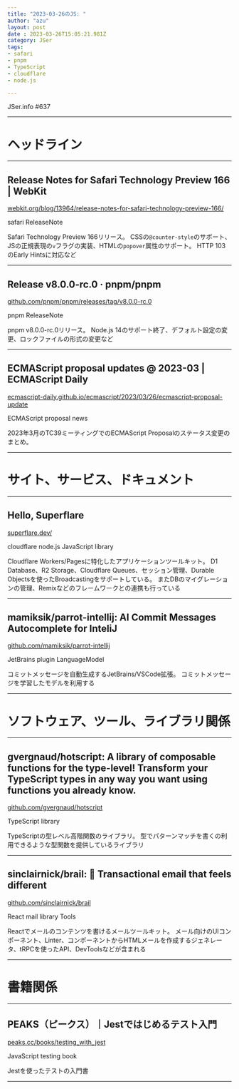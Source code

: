 ```yaml
---
title: "2023-03-26のJS: "
author: "azu"
layout: post
date : 2023-03-26T15:05:21.981Z
category: JSer
tags:
- safari
- pnpm
- TypeScript
- cloudflare
- node.js

---
```


JSer.info #637

----

<h1 class="site-genre">ヘッドライン</h1>

----

## Release Notes for Safari Technology Preview 166 | WebKit
[webkit.org/blog/13964/release-notes-for-safari-technology-preview-166/](https://webkit.org/blog/13964/release-notes-for-safari-technology-preview-166/ "Release Notes for Safari Technology Preview 166 | WebKit")
<p class="jser-tags jser-tag-icon"><span class="jser-tag">safari</span> <span class="jser-tag">ReleaseNote</span></p>

Safari Technology Preview 166リリース。
CSSの`@counter-style`のサポート、JSの正規表現の`v`フラグの実装、HTMLの`popover`属性のサポート。
HTTP 103のEarly Hintsに対応など


----

## Release v8.0.0-rc.0 · pnpm/pnpm
[github.com/pnpm/pnpm/releases/tag/v8.0.0-rc.0](https://github.com/pnpm/pnpm/releases/tag/v8.0.0-rc.0 "Release v8.0.0-rc.0 · pnpm/pnpm")
<p class="jser-tags jser-tag-icon"><span class="jser-tag">pnpm</span> <span class="jser-tag">ReleaseNote</span></p>

pnpm v8.0.0-rc.0リリース。
Node.js 14のサポート終了、デフォルト設定の変更、ロックファイルの形式の変更など


----

## ECMAScript proposal updates @ 2023-03 | ECMAScript Daily
[ecmascript-daily.github.io/ecmascript/2023/03/26/ecmascript-proposal-update](https://ecmascript-daily.github.io/ecmascript/2023/03/26/ecmascript-proposal-update "ECMAScript proposal updates @ 2023-03 | ECMAScript Daily")
<p class="jser-tags jser-tag-icon"><span class="jser-tag">ECMAScript</span> <span class="jser-tag">proposal</span> <span class="jser-tag">news</span></p>

2023年3月のTC39ミーティングでのECMAScript Proposalのステータス変更のまとめ。


----
<h1 class="site-genre">サイト、サービス、ドキュメント</h1>

----

## Hello, Superflare
[superflare.dev/](https://superflare.dev/ "Hello, Superflare")
<p class="jser-tags jser-tag-icon"><span class="jser-tag">cloudflare</span> <span class="jser-tag">node.js</span> <span class="jser-tag">JavaScript</span> <span class="jser-tag">library</span></p>

Cloudflare Workers/Pagesに特化したアプリケーションツールキット。
D1 Database、R2 Storage、Cloudflare Queues、セッション管理、Durable Objectsを使ったBroadcastingをサポートしている。
またDBのマイグレーションの管理、Remixなどのフレームワークとの連携も行っている


----

## mamiksik/parrot-intellij: AI Commit Messages Autocomplete for InteliJ
[github.com/mamiksik/parrot-intellij](https://github.com/mamiksik/parrot-intellij "mamiksik/parrot-intellij: AI Commit Messages Autocomplete for InteliJ")
<p class="jser-tags jser-tag-icon"><span class="jser-tag">JetBrains</span> <span class="jser-tag">plugin</span> <span class="jser-tag">LanguageModel</span></p>

コミットメッセージを自動生成するJetBrains/VSCode拡張。
コミットメッセージを学習したモデルを利用する


----
<h1 class="site-genre">ソフトウェア、ツール、ライブラリ関係</h1>

----

## gvergnaud/hotscript: A library of composable functions for the type-level! Transform your TypeScript types in any way you want using functions you already know.
[github.com/gvergnaud/hotscript](https://github.com/gvergnaud/hotscript "gvergnaud/hotscript: A library of composable functions for the type-level! Transform your TypeScript types in any way you want using functions you already know.")
<p class="jser-tags jser-tag-icon"><span class="jser-tag">TypeScript</span> <span class="jser-tag">library</span></p>

TypeScriptの型レベル高階関数のライブラリ。
型でパターンマッチを書くの利用できるような型関数を提供しているライブラリ


----

## sinclairnick/brail: 💌 Transactional email that feels different
[github.com/sinclairnick/brail](https://github.com/sinclairnick/brail "sinclairnick/brail: 💌 Transactional email that feels different")
<p class="jser-tags jser-tag-icon"><span class="jser-tag">React</span> <span class="jser-tag">mail</span> <span class="jser-tag">library</span> <span class="jser-tag">Tools</span></p>

Reactでメールのコンテンツを書けるメールツールキット。
メール向けのUIコンポーネント、Linter、コンポーネントからHTMLメールを作成するジェネレータ、tRPCを使ったAPI、DevToolsなどが含まれる


----
<h1 class="site-genre">書籍関係</h1>

----

## PEAKS（ピークス）｜Jestではじめるテスト入門
[peaks.cc/books/testing\_with\_jest](https://peaks.cc/books/testing_with_jest "PEAKS（ピークス）｜Jestではじめるテスト入門")
<p class="jser-tags jser-tag-icon"><span class="jser-tag">JavaScript</span> <span class="jser-tag">testing</span> <span class="jser-tag">book</span></p>

Jestを使ったテストの入門書


----
